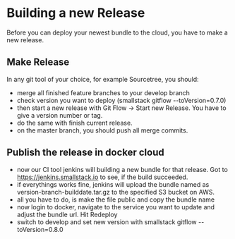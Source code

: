 # Building a new Release
Before you can deploy your newest bundle to the cloud, you have to make a new release. 

## Make Release
In any git tool of your choice, for example Sourcetree, you should:
* merge all finished feature branches to your develop branch
* check version you want to deploy (smallstack gitflow --toVersion=0.7.0)
* then start a new release with Git Flow -> Start new Release. You have to give a version number or tag. 
* do the same with finish current release. 
* on the master branch, you should push all merge commits. 

## Publish the release in docker cloud
* now our CI tool jenkins will building a new bundle for that release. Got to https://jenkins.smallstack.io to see, if the build succeeded.
* if everythings works fine, jenkins will upload the bundle named as version-branch-builddate.tar.gz to the specified S3 bucket on AWS.
* all you have to do, is make the file public and copy the bundle name
* now login to docker, navigate to the service you want to update and adjust the bundle url. Hit Redeploy
* switch to develop and set new version with smallstack gitflow --toVersion=0.8.0
